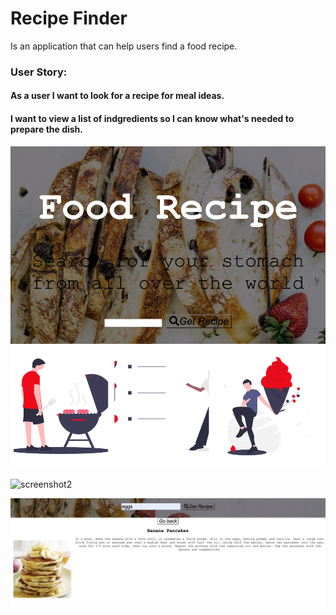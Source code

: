 # Recipe Finder
Is an application that can help users find a food recipe.


### User Story:
#### As a user I want to look for a recipe for meal ideas.
#### I want to view a list of indgredients so I can know what's needed to prepare the dish.



![screenshot](assets/Images/screenshot.png)

![screenshot2](assets/Images/screenshot2.png)

![screenshot3](assets/Images/screenshot3.png)
